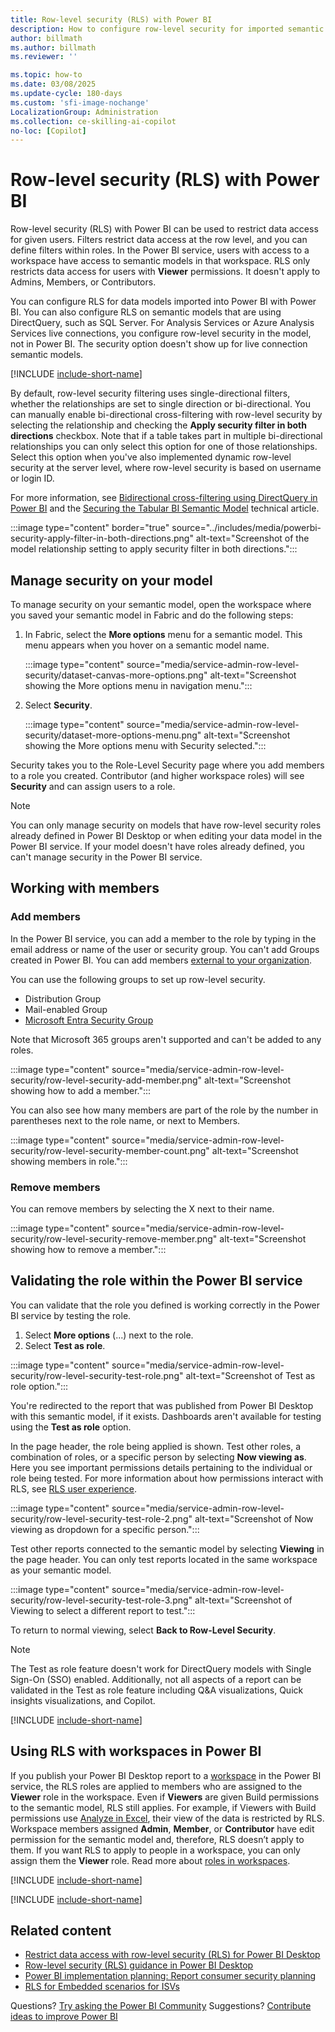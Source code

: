 ```yaml
---
title: Row-level security (RLS) with Power BI
description: How to configure row-level security for imported semantic models, and DirectQuery, within the Power BI service.
author: billmath
ms.author: billmath
ms.reviewer: ''

ms.topic: how-to
ms.date: 03/08/2025
ms.update-cycle: 180-days
ms.custom: 'sfi-image-nochange'
LocalizationGroup: Administration
ms.collection: ce-skilling-ai-copilot
no-loc: [Copilot]
---
```


# Row-level security (RLS) with Power BI

Row-level security (RLS) with Power BI can be used to restrict data access for given users. Filters restrict data access at the row level, and you can define filters within roles. In the Power BI service, users with access to a workspace have access to semantic models in that workspace. RLS only restricts data access for users with **Viewer** permissions. It doesn't apply to Admins, Members, or Contributors.

You can configure RLS for data models imported into Power BI with Power BI. You can also configure RLS on semantic models that are using DirectQuery, such as SQL Server. For Analysis Services or Azure Analysis Services live connections, you configure row-level security in the model, not in Power BI. The security option doesn't show up for live connection semantic models.

[!INCLUDE [include-short-name](~/../powerbi-repo/powerbi-docs/includes/rls-desktop-define-roles.md)]

By default, row-level security filtering uses single-directional filters, whether the relationships are set to single direction or bi-directional. You can manually enable bi-directional cross-filtering with row-level security by selecting the relationship and checking the **Apply security filter in both directions** checkbox. Note that if a table takes part in multiple bi-directional relationships you can only select this option for one of those relationships. Select this option when you've also implemented dynamic row-level security at the server level, where row-level security is based on username or login ID.

For more information, see [Bidirectional cross-filtering using DirectQuery in Power BI](/power-bi/transform-model/desktop-bidirectional-filtering) and the [Securing the Tabular BI Semantic Model](https://download.microsoft.com/download/D/2/0/D20E1C5F-72EA-4505-9F26-FEF9550EFD44/Securing%20the%20Tabular%20BI%20Semantic%20Model.docx) technical article.

:::image type="content" border="true" source="../includes/media/powerbi-security-apply-filter-in-both-directions.png" alt-text="Screenshot of the model relationship setting to apply security filter in both directions.":::

## Manage security on your model

To manage security on your semantic model, open the workspace where you saved your semantic model in Fabric and do the following steps:

1. In Fabric, select the **More options** menu for a semantic model. This menu appears when you hover on a semantic model name.

    :::image type="content" source="media/service-admin-row-level-security/dataset-canvas-more-options.png" alt-text="Screenshot showing the More options menu in navigation menu.":::

1. Select **Security**.

    :::image type="content" source="media/service-admin-row-level-security/dataset-more-options-menu.png" alt-text="Screenshot showing the More options menu with Security selected.":::

Security takes you to the Role-Level Security page where you add members to a role you created. Contributor (and higher workspace roles) will see **Security** and can assign users to a role. 

> [!NOTE]
> You can only manage security on models that have row-level security roles already defined in Power BI Desktop or when editing your data model in the Power BI service. If your model doesn't have roles already defined, you can't manage security in the Power BI service.

## Working with members

### Add members

In the Power BI service, you can add a member to the role by typing in the email address or name of the user or security group. You can't add Groups created in Power BI. You can add members [external to your organization](/power-bi/guidance/whitepaper-azure-b2b-power-bi#data-security-for-external-partners).

You can use the following groups to set up row-level security.

- Distribution Group
- Mail-enabled Group
- [Microsoft Entra Security Group](/azure/active-directory/fundamentals/groups-view-azure-portal)

Note that Microsoft 365 groups aren't supported and can't be added to any roles.

 :::image type="content" source="media/service-admin-row-level-security/row-level-security-add-member.png" alt-text="Screenshot showing how to add a member.":::

You can also see how many members are part of the role by the number in parentheses next to the role name, or next to Members.

 :::image type="content" source="media/service-admin-row-level-security/row-level-security-member-count.png" alt-text="Screenshot showing members in role.":::

### Remove members

You can remove members by selecting the X next to their name.

 :::image type="content" source="media/service-admin-row-level-security/row-level-security-remove-member.png" alt-text="Screenshot showing how to remove a member.":::

## Validating the role within the Power BI service

You can validate that the role you defined is working correctly in the Power BI service by testing the role.

1. Select **More options** (...) next to the role.
2. Select **Test as role**.

 :::image type="content" source="media/service-admin-row-level-security/row-level-security-test-role.png" alt-text="Screenshot of Test as role option.":::

You're redirected to the report that was published from Power BI Desktop with this semantic model, if it exists. Dashboards aren't available for testing using the  **Test as role** option.

In the page header, the role being applied is shown. Test other roles, a combination of roles, or a specific person by selecting **Now viewing as**. Here you see important permissions details pertaining to the individual or role being tested. For more information about how permissions interact with RLS, see [RLS user experience](/power-bi/guidance/powerbi-implementation-planning-security-report-consumer-planning#rls-user-experience).

 :::image type="content" source="media/service-admin-row-level-security/row-level-security-test-role-2.png" alt-text="Screenshot of Now viewing as dropdown for a specific person.":::

Test other reports connected to the semantic model by selecting **Viewing** in the page header. You can only test reports located in the same workspace as your semantic model.

:::image type="content" source="media/service-admin-row-level-security/row-level-security-test-role-3.png" alt-text="Screenshot of Viewing to select a different report to test.":::

To return to normal viewing, select **Back to Row-Level Security**.

> [!NOTE]
> The Test as role feature doesn't work for DirectQuery models with Single Sign-On (SSO) enabled. Additionally, not all aspects of a report can be validated in the Test as role feature including Q&A visualizations, Quick insights visualizations, and Copilot.

[!INCLUDE [include-short-name](../includes/row-level-security-username.md)]

## Using RLS with workspaces in Power BI

If you publish your Power BI Desktop report to a [workspace](/power-bi/collaborate-share/service-new-workspaces) in the Power BI service, the RLS roles are applied to members who are assigned to the **Viewer** role in the workspace. Even if  **Viewers** are given Build permissions to the semantic model, RLS still applies. For example, if Viewers with Build permissions use [Analyze in Excel](/power-bi/collaborate-share/service-analyze-in-excel), their view of the data is restricted by RLS. Workspace members assigned **Admin**, **Member**, or **Contributor** have edit permission for the semantic model and, therefore, RLS doesn’t apply to them. If you want RLS to apply to people in a workspace, you can only assign them the **Viewer** role. Read more about [roles in workspaces](/power-bi/collaborate-share/service-roles-new-workspaces).

[!INCLUDE [include-short-name](../includes/row-level-security-limitations.md)]

[!INCLUDE [include-short-name](../includes/row-level-security-faq.md)]

## Related content

- [Restrict data access with row-level security (RLS) for Power BI Desktop](../security/service-admin-row-level-security.md)
- [Row-level security (RLS) guidance in Power BI Desktop](/power-bi/guidance/rls-guidance)
- [Power BI implementation planning: Report consumer security planning](/power-bi/guidance/powerbi-implementation-planning-security-report-consumer-planning#enforce-data-security-based-on-consumer-identity)
- [RLS for Embedded scenarios for ISVs](/power-bi/developer/embedded/embedded-row-level-security)

Questions? [Try asking the Power BI Community](https://community.powerbi.com/)
Suggestions? [Contribute ideas to improve Power BI](https://ideas.powerbi.com/)

